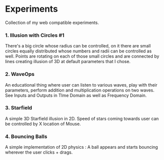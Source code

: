 # Experiments
Collection of my web compatible experiments.

### 1. Illusion with Circles #1
There's a big circle whose radius can be controlled, on it there are small circles equally distributed whose numbers and radii can be controlled as well. 
Points are rotating on each of those small circles and are connected by lines creating illusion of 3D at default parameters that I chose.

### 2. WaveOps
An educational thing where user can listen to various waves, play with their parameters, perform addition and multiplication operations on two waves.
See Inputs and Outputs in TIme Domain as well as Frequency Domain. 

### 3. Starfield
A simple 3D Starfield illusion in 2D. Speed of stars coming towards user can be controlled by X location of Mouse.

### 4. Bouncing Balls
A simple implementation of 2D physics : A ball appears and starts bouncing wherever the user clicks + drags.
